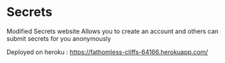 # Secrets
Modified Secrets website Allows you to create an account and others can submit secrets for you anonymously

Deployed on heroku : https://fathomless-cliffs-64166.herokuapp.com/
